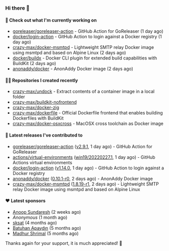 ### Hi there 👋

#### 👷 Check out what I'm currently working on

- [goreleaser/goreleaser-action](https://github.com/goreleaser/goreleaser-action) - GitHub Action for GoReleaser (1 day ago)
- [docker/login-action](https://github.com/docker/login-action) - GitHub Action to login against a Docker registry (1 day ago)
- [crazy-max/docker-msmtpd](https://github.com/crazy-max/docker-msmtpd) - Lightweight SMTP relay Docker image using msmtpd and based on Alpine Linux (2 days ago)
- [docker/buildx](https://github.com/docker/buildx) - Docker CLI plugin for extended build capabilities with BuildKit (2 days ago)
- [anonaddy/docker](https://github.com/anonaddy/docker) - AnonAddy Docker image (2 days ago)

#### 👨‍💻 Repositories I created recently

- [crazy-max/undock](https://github.com/crazy-max/undock) - Extract contents of a container image in a local folder
- [crazy-max/buildkit-nofrontend](https://github.com/crazy-max/buildkit-nofrontend)
- [crazy-max/docker-zig](https://github.com/crazy-max/docker-zig)
- [crazy-max/dockerfile](https://github.com/crazy-max/dockerfile) - Official Dockerfile frontend that enables building Dockerfiles with BuildKit
- [crazy-max/docker-osxcross](https://github.com/crazy-max/docker-osxcross) - MacOSX cross toolchain as Docker image

#### 🚀 Latest releases I've contributed to

- [goreleaser/goreleaser-action](https://github.com/goreleaser/goreleaser-action) ([v2.9.1](https://github.com/goreleaser/goreleaser-action/releases/tag/v2.9.1), 1 day ago) - GitHub Action for GoReleaser
- [actions/virtual-environments](https://github.com/actions/virtual-environments) ([win19/20220227.1](https://github.com/actions/virtual-environments/releases/tag/win19%2F20220227.1), 1 day ago) - GitHub Actions virtual environments
- [docker/login-action](https://github.com/docker/login-action) ([v1.14.0](https://github.com/docker/login-action/releases/tag/v1.14.0), 1 day ago) - GitHub Action to login against a Docker registry
- [anonaddy/docker](https://github.com/anonaddy/docker) ([0.10.1-r0](https://github.com/anonaddy/docker/releases/tag/0.10.1-r0), 2 days ago) - AnonAddy Docker image
- [crazy-max/docker-msmtpd](https://github.com/crazy-max/docker-msmtpd) ([1.8.19-r1](https://github.com/crazy-max/docker-msmtpd/releases/tag/1.8.19-r1), 2 days ago) - Lightweight SMTP relay Docker image using msmtpd and based on Alpine Linux

#### ❤️ Latest sponsors
- [Anoop Sundaresh](https://github.com/theryecatcher) (2 weeks ago)
- _Anonymous_ (1 month ago)
- [sksat](https://github.com/sksat) (4 months ago)
- [Batuhan Apaydın](https://github.com/developer-guy) (5 months ago)
- [Madhur Shrimal](https://github.com/shrimalmadhur) (5 months ago)

Thanks again for your support, it is much appreciated! 🙏
